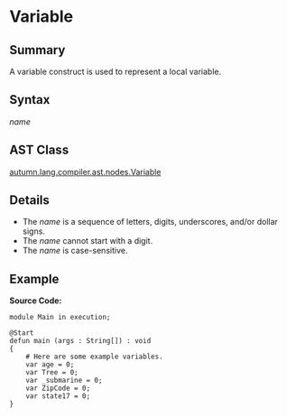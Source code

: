 # Variable

## Summary

A variable construct is used to represent a local variable.

## Syntax

<div class="syntax">
<i>name</i><br>
</div>

## AST Class

[autumn.lang.compiler.ast.nodes.Variable](https://www.mackenziehigh.com/autumn/javadoc/autumn/lang/compiler/ast/nodes/Variable.html)

## Details

+ The <i>name</i> is a sequence of letters, digits, underscores, and/or dollar signs.
+ The <i>name</i> cannot start with a digit.
+ The <i>name</i> is case-sensitive.

## Example

**Source Code:**

```plain
module Main in execution;

@Start
defun main (args : String[]) : void
{
    # Here are some example variables. 
    var age = 0;
    var Tree = 0;
    var _submarine = 0;
    var ZipCode = 0;
    var state17 = 0;
}
```

